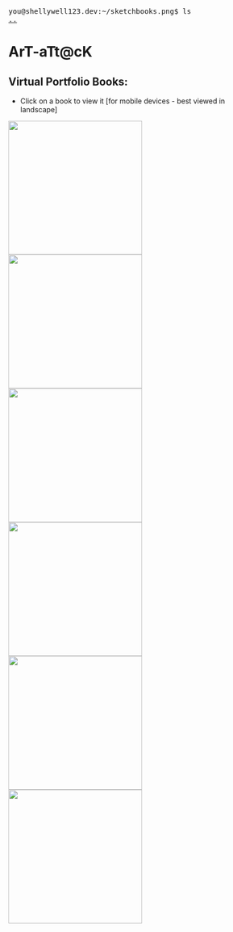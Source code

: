 <pre>
you@shellywell123.dev:~/sketchbooks.png$ ls
<a href="https://shellywell123.dev/tree/dev">..</a>
</pre>

# ArT-aTt@cK

## Virtual Portfolio Books:

- Click on a book to view it [for mobile devices - best viewed in landscape] 

<p float="middle">
    <a href="https://shellywell123.dev/assets/sketchbooks/Unit-1A/book.html">
        <img src="https://shellywell123.dev/assets/sketchbooks/Covers/Unit-1A.jpg" width="265" />
    </a>
    <a href="https://shellywell123.dev/assets/sketchbooks/Unit-1B/book.html">
        <img src="https://shellywell123.dev/assets/sketchbooks/Covers/Unit-1B.jpg" width="265" />
    </a>
    <a href="https://shellywell123.dev/assets/sketchbooks/Unit-2/book.html">
        <img src="https://shellywell123.dev/assets/sketchbooks/Covers/Unit-2.jpg" width="265" />
    </a>
    <a href="https://shellywell123.dev/assets/sketchbooks/Unit-4/book.html">
        <img src="https://shellywell123.dev/assets/sketchbooks/Covers/Unit-4.jpg" width="265" />
    </a>
    <a href="https://shellywell123.dev/assets/sketchbooks/Unit-X/book.html">
        <img src="https://shellywell123.dev/assets/sketchbooks/Covers/Unit-X.jpg" width="265" />
    </a>
    <a href="https://shellywell123.dev/assets/sketchbooks/Unit-Y/book.html">
        <img src="https://shellywell123.dev/assets/sketchbooks/Covers/Unit-Y.jpg" width="265" />
    </a>
</p>
